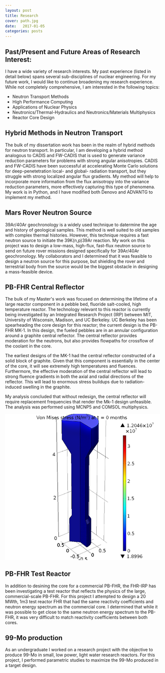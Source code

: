 ```yaml
---
layout: post
title: Research 
cover: path.jpg
date:   2017-01-05
categories: posts
---
```

## Past/Present and Future Areas of Research Interest:

I have a wide variety of research interests. My past experience (listed in detail below) spans several sub-disciplines of nuclear engineering. For my future work, I would like to continue broadening my research experience. While not completely comprehensive, I am interested in the following topics: 

* Neutron Transport Methods
* High Performance Computing
* Applications of Nuclear Physics
* Neutronics/Thermal-Hydraulics and Neutronics/Materials Multiphysics
* Reactor Core Design 

## Hybrid Methods in Neutron Transport

The bulk of my dissertation work has been in the realm of hybrid methods for neutron transport. In particular, I am developing a hybrid method analogous to CADIS and FW-CADIS that is used to generate variance reduction parameters for problems with strong angular anisotropies. CADIS and FW-CADIS have been successful at accelerating Monte Carlo solutions for deep-penetetration local- and global- radiation transport, but they struggle with strong localized angular flux gradients. My method will help to incorporate more information from the flux anisotropy into the variance reduction parameters, more effectively capturing this type of phenomena. My work is in Python, and I have modified both Denovo and ADVANTG to implement my method.    

## Mars Rover Neutron Source

39Ar/40Ar geochronology is a widely used technique to datermine the age and history of geological samples. This method is well suited to old samples with complex thermal histories. However, this technique requires a fast neutron source to initiate the 39K(n,p)39Ar reaction. My work on this project was to design a low-mass, high-flux, fast-flux neutron source to send on future rover missions designed specifically for 39Ar/40Ar geochronology. My collaborators and I determined that it was feasible to design a neutron source for this purpose, but shielding the rover and terrestrial body from the source would be the biggest obstacle in designing a mass-feasible device.   

## PB-FHR Central Reflector

The bulk of my Master's work was focused on determining the lifetime of a large reactor component in a pebble bed, fluoride salt-cooled, high temperature reactor. The technology relevant to this  reactor is currently being investigated  by an Integrated Research Project (IRP) between MIT, University of Wisconsin, Madison, and UC Berkeley. UC Berkeley has been spearheading the core design for this reactor; the current design is the PB-FHR MK-1. In this design, the fueled pebbles are in an annular configuration around a graphite central reflector. The central reflector provides moderation for the neutrons, but also provides flowpaths for crossflow of the coolant in the core.   

The earliest designs of the MK-1 had the central reflector constructed of a solid block of graphite. Given that this component is essentially in the center of the core, it will see extremely high temperatures and fluences. Furthermore, the effective moderation of the central reflector will lead to strong fluence gradients in both the axial and radial directions of the reflector. This will lead to enormous stress buildups due to radiation-induced swelling in the graphite. 

My analysis concluded that without redesign, the central reflector will require replacement frequencies that render the Mk-1 design unfeasible. The analysis was performed using MCNP5 and COMSOL multiphysics.  

![Central Reflector](/images/StressMises.gif)

## PB-FHR Test Reactor

In addition to desining the core for a commercial PB-FHR, the FHR-IRP has been investigating a test reactor that reflects the physics of the large, commercial-scale PB-FHR. For this project I attempted to design a 20 MWth, 1m3 test reactor FHR that had the same reactivity coefficients and neutron energy spectrum as the commercial core. I determined that while it was possible to get close to the same neutron energy spectrum to the PB-FHR, it was very difficult to match reactivity coefficients between both cores.      

## 99-Mo production

As an undergraduate I worked on a research project with the objective to produce 99-Mo in small, low power, light water research reactors. For this project, I performed parametric studies to maximize the 99-Mo produced in a target design.   
